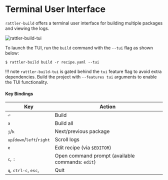# Terminal User Interface

`rattler-build` offers a terminal user interface for building multiple packages and viewing the logs.

![rattler-build-tui](https://github.com/prefix-dev/rattler-build/assets/24392180/52138fd0-3c53-4028-a2c8-3099222c368a)

To launch the TUI, run the `build` command with the `--tui` flag as shown below:

```shell
$ rattler-build build -r recipe.yaml --tui
```

!!! note
    `rattler-build-tui` is gated behind the `tui` feature flag to avoid extra dependencies. Build the project with `--features tui` arguments to enable the TUI functionality.

#### Key Bindings

| Key                                                            | Action                                           |
| -------------------------------------------------------------- | ------------------------------------------------ |
| <kbd>⏎</kbd>                                                   | Build                                            |
| <kbd>a</kbd>                                                   | Build all                                        |
| <kbd>j</kbd>/<kbd>k</kbd>                                      | Next/previous package                            |
| <kbd>up</kbd>/<kbd>down</kbd>/<kbd>left</kbd>/<kbd>right</kbd> | Scroll logs                                      |
| <kbd>e</kbd>                                                   | Edit recipe (via `$EDITOR`)                      |
| <kbd>c</kbd>, <kbd>:</kbd>                                     | Open command prompt (available commands: `edit`) |
| <kbd>q</kbd>, <kbd>ctrl-c</kbd>, <kbd>esc</kbd>,               | Quit                                             |
